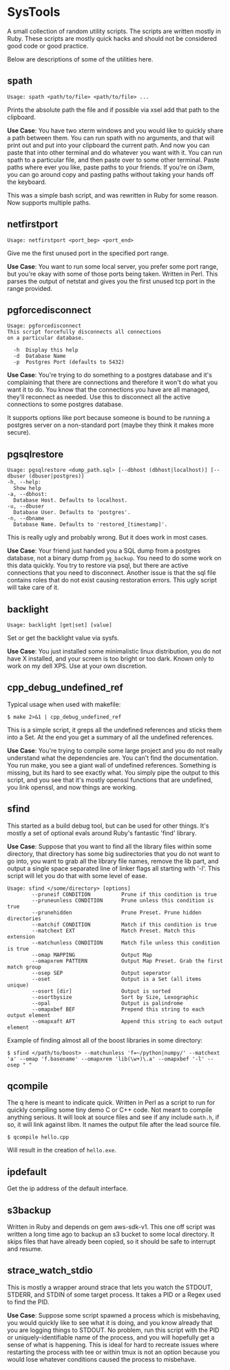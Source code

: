 # SysTools

A small collection of random utility scripts. The scripts are written mostly in Ruby. 
These scripts are mostly quick hacks and should not be considered good code or good practice.

Below are descriptions of some of the utilities here.

## spath

```
Usage: spath <path/to/file> <path/to/file> ...
```
Prints the absolute path the file and if possible via xsel add that path to the clipboard.

**Use Case**: You have two xterm windows and you would like to quickly share a path between them. 
You can run spath with no arguments, and that will print out and put into your clipboard the current path. 
And now you can paste that into other terminal and do whatever you want with it. 
You can run spath to a particular file, and then paste over to some other terminal. 
Paste paths where ever you like, paste paths to your friends. 
If you're on i3wm, you can go around copy and pasting paths without taking your hands off the keyboard.

This was a simple bash script, and was rewritten in Ruby for some reason.
Now supports multiple paths.

## netfirstport

```
Usage: netfirstport <port_beg> <port_end>
```

Give me the first unused port in the specified port range.

**Use Case**: You want to run some local server, you prefer some port range, but you're okay with some of those ports being taken. Written in Perl. This parses the output of netstat and gives you the first unused tcp port in the range provided.

## pgforcedisconnect

```
Usage: pgforcedisconnect
This script forcefully disconnects all connections
on a particular database.

  -h  Display this help
  -d  Database Name 
  -p  Postgres Port (defaults to 5432)
```

**Use Case**: You're trying to do something to a postgres database and it's complaining that there are connections and therefore it won't do what you want it to do. You know that the connections you have are all managed, they'll reconnect as needed. Use this to disconnect all the active connections to some postgres database.

It supports options like port because someone is bound to be running a postgres server on a non-standard port (maybe they think it makes more secure).

## pgsqlrestore

```
Usage: pgsqlrestore <dump_path.sql> [--dbhost (dbhost|localhost)] [--dbuser (dbuser|postgres)]
-h, --help:
  Show help
-a, --dbhost:
  Database Host. Defaults to localhost.
-u, --dbuser
  Database User. Defaults to 'postgres'.
-n, --dbname
  Database Name. Defaults to 'restored_[timestamp]'.

```

This is really ugly and probably wrong. But it does work in most cases.

**Use Case**: Your friend just handed you a SQL dump from a postgres database, not a binary dump from `pg_backup`. 
You need to do some work on this data quickly. 
You try to restore via psql, but there are active connections that you need to disconnect. 
Another issue is that the sql file contains roles that do not exist causing restoration errors. 
This ugly script will take care of it.

## backlight

```
Usage: backlight [get|set] [value]
```

Set or get the backlight value via sysfs. 

**Use Case**: You just installed some minimalistic linux distribution, you do not have X installed, and your screen is too bright or too dark. 
Known only to work on my dell XPS. Use at your own discretion.

## cpp\_debug\_undefined\_ref

Typical usage when used with makefile:
```
$ make 2>&1 | cpp_debug_undefined_ref
```

This is a simple script, it greps all the undefined references and sticks them into a Set. At the end you get a summary of all the undefined references.

**Use Case**: You're trying to compile some large project and you do not really understand what the dependencies are. You can't find the documentation. You run make, you see a giant wall of undefined references. Something is missing, but its hard to see exactly what. You simply pipe the output to this script, and you see that it's mostly openssl functions that are undefined, you link openssl, and now things are working.

## sfind

This started as a build debug tool, but can be used for other things. 
It's mostly a set of optional evals around Ruby's fantastic 'find' library.

**Use Case**: 
Suppose that you want to find all the library files within some directory, 
that directory has some big sudirectories that you do not want to go into, 
you want to grab all the library file names, 
remove the lib part, 
and output a single space separated line of linker flags all starting with '-l'. 
This script will let you do that with some level of ease.

```
Usage: sfind </some/directory> [options]
        --pruneif CONDITION          Prune if this condition is true
        --pruneunless CONDITION      Prune unless this condition is true
        --prunehidden                Prune Preset. Prune hidden directories
        --matchif CONDITION          Match if this condition is true
        --matchext EXT               Match Preset. Match this extension
        --matchunless CONDITION      Match file unless this condition is true
        --omap MAPPING               Output Map
        --omapxrem PATTERN           Output Map Preset. Grab the first match group
        --osep SEP                   Output seperator
        --oset                       Output is a Set (all items unique)
        --osort [dir]                Output is sorted
        --osortbysize                Sort by Size, Lexographic
        --opal                       Output is palindrome
        --omapxbef BEF               Prepend this string to each output element
        --omapxaft AFT               Append this string to each output element

```
Example of finding almost all of the boost libraries in some directory:
```
$ sfind </path/to/boost> --matchunless 'f=~/python|numpy/' --matchext 'a' --omap 'f.basename' --omapxrem 'lib(\w+)\.a' --omapxbef '-l' --osep " "
```

## qcompile

The q here is meant to indicate quick. Written in Perl as a script to run for quickly compiling some tiny demo C or C++ code.
Not meant to compile anything serious. It will look at source files and see if any include `math.h`, if so, it will link against
libm. It names the output file after the lead source file.

```
$ qcompile hello.cpp
```
Will result in the creation of `hello.exe`.

## ipdefault

Get the ip address of the default interface.

## s3backup

Written in Ruby and depends on gem aws-sdk-v1. This one off script was written a long time ago to backup
an s3 bucket to some local directory. It skips files that have already been copied, so it should be safe
to interrupt and resume. 

## strace\_watch\_stdio

This is mostly a wrapper around strace that lets you watch
the STDOUT, STDERR, and STDIN of some target process. 
It takes a PID or a Regex used to find the PID.

**Use Case**: Suppose some script spawned a process which is misbehaving, you
would quickly like to see what it is doing, and you know already that you are logging
things to STDOUT. No problem, run this script with the PID or uniquely-identifiable name 
of the process, and you will hopefully get a sense of what is happening. This is ideal
for hard to recreate issues where restarting the process with tee or within tmux is not an option
because you would lose whatever conditions caused the process to misbehave.

